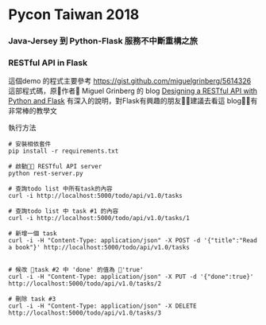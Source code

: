 # Pycon Taiwan 2018
### Java-Jersey 到 Python-Flask 服務不中斷重構之旅
### RESTful API in Flask

這個demo 的程式主要參考 https://gist.github.com/miguelgrinberg/5614326 這部程式碼，原作者 Miguel Grinberg 的 blog [Designing a RESTful API with Python and Flask](https://blog.miguelgrinberg.com/post/designing-a-restful-api-with-python-and-flask) 有深入的說明，對Flask有興趣的朋友建議去看這 blog，有非常棒的教學文

執行方法
```shell
# 安裝相依套件
pip install -r requirements.txt

# 啟動 RESTful API server
python rest-server.py

# 查詢todo list 中所有task的內容
curl -i http://localhost:5000/todo/api/v1.0/tasks

# 查詢todo list 中 task #1 的內容
curl -i http://localhost:5000/todo/api/v1.0/tasks/1

# 新增一個 task
curl -i -H "Content-Type: application/json" -X POST -d '{"title":"Read a book"}' http://localhost:5000/todo/api/v1.0/tasks


# 候改 task #2 中 'done' 的值為 'true'
curl -i -H "Content-Type: application/json" -X PUT -d '{"done":true}' http://localhost:5000/todo/api/v1.0/tasks/2

# 刪除 task #3 
curl -i -H "Content-Type: application/json" -X DELETE http://localhost:5000/todo/api/v1.0/tasks/3
``` 
